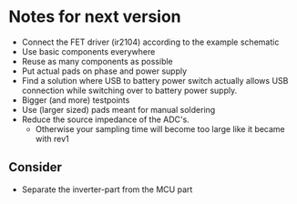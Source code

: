 # Notes for next version
- Connect the FET driver (ir2104) according to the example schematic
- Use basic components everywhere
- Reuse as many components as possible
- Put actual pads on phase and power supply
- Find a solution where USB to battery power switch actually allows USB connection while switching over to battery power supply.
- Bigger (and more) testpoints
- Use (larger sized) pads meant for manual soldering
- Reduce the source impedance of the ADC's.
	- Otherwise your sampling time will become too large like it became with rev1
## Consider
- Separate the inverter-part from the MCU part